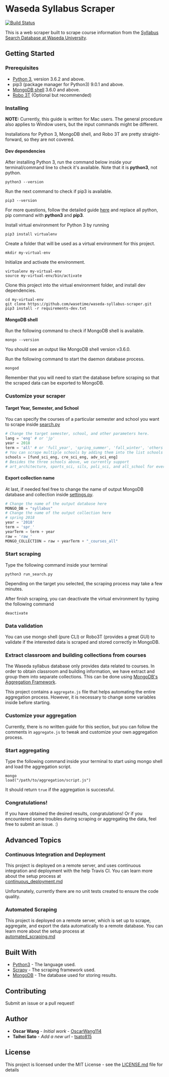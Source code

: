 # Waseda Syllabus Scraper

[![Build Status](https://travis-ci.org/OscarWang114/waseda-syllabus-scraper.svg?branch=master)](https://travis-ci.org/OscarWang114/waseda-syllabus-scraper)

This is a web scraper built to scrape course information from the [Syllabus Search Database at Waseda University](https://www.wsl.waseda.jp/syllabus/JAA101.php?pLng=en).

## Getting Started

### Prerequisites

* [Python 3](https://www.python.org/downloads/), version 3.6.2 and above.
* pip3 (package manager for Python3) 9.0.1 and above.
* [MongoDB shell](https://docs.mongodb.com/getting-started/shell/installation/) 3.6.0 and above.
* [Robo 3T](https://robomongo.org/) (Optional but recommended)

### Installing

**NOTE:** Currently, this guide is written for Mac users. The general procedure also applies to Window users, but the input commands might be different.

Installations for Python 3, MongoDB shell, and Robo 3T are pretty straight-forward, so they are not covered.

#### Dev dependencies

After installing Python 3, run the command below inside your terminal/command line to check it's available. Note that it is **python3**, not python.

```
python3 --version
```

Run the next command to check if pip3 is available.

```
pip3 --version
```

For more questions, follow the detailed guide [here](https://packaging.python.org/tutorials/installing-packages/) and replace all python, pip command with **python3** and **pip3**.

Install virtual environment for Python 3 by running

```
pip3 install virtualenv
```

Create a folder that will be used as a virtual environment for this project.

```
mkdir my-virtual-env
```

Initialize and activate the environment.

```
virtualenv my-virtual-env
source my-virtual-env/bin/activate
```

Clone this project into the virtual environment folder, and install dev dependencies.

```
cd my-virtual-env
git clone https://github.com/wasetime/waseda-syllabus-scraper.git
pip3 install -r requirements-dev.txt
```

#### MongoDB shell

Run the following command to check if MongoDB shell is available.

```
mongo --version
```

You should see an output like MongoDB shell version v3.6.0.

Run the following command to start the daemon database process.

```
mongod
```

Remember that you will need to start the database before scraping so that the scraped data can be exported to MongoDB.


### Customize your scraper

#### Target Year, Semester, and School

You can specify the courses of a particular semester and school you want to scrape
inside [search.py](wsl_spider/wsl_spider/spiders/search.py)

```python
# Change the target semester, school, and other parameters here.
lang = 'eng' # or 'jp' 
year = 2018
term = 'all' # or 'full_year', 'spring_summer', 'fall_winter', 'others'
# You can scrape multiple schools by adding them into the list schools
schools = [fund_sci_eng, cre_sci_eng, adv_sci_eng]
# Besides the three schools above, we currently support 
# art_architecture, sports_sci, sils, poli_sci, and all_school for every school 
```

#### Export collection name

At last, if needed feel free to change the name of output MongoDB database and collection 
inside [settings.py](wsl_spider/wsl_spider/settings.py).

```python
# Change the name of the output database here
MONGO_DB = "syllabus"
# Change the name of the output collection here
# spring 2018
year = '2018'
term = 'spr_'
yearTerm = term + year
raw = 'raw_'
MONGO_COLLECTION = raw + yearTerm + "_courses_all"
```

### Start scraping

Type the following command inside your terminal

```
python3 run_search.py
```

Depending on the target you selected,
the scraping process may take a few minutes.

After finish scraping, you can deactivate the virtual environment by typing the following command

```
deactivate
```

### Data validation

You can use mongo shell (pure CLI) or Robo3T (provides a great GUI) to validate if the interested data is scraped and stored correctly in MongoDB.

### Extract classroom and building collections from courses

The Waseda syllabus database only provides data related to courses. In order to obtain classroom and building information, we have extract and group them into separate collections. This can be done using [MongoDB's Aggregation Framework](https://docs.mongodb.com/manual/aggregation/).

This project contains a `aggregate.js` file that helps automating the entire aggregation process. However, it is necessary to change some variables inside before starting.

### Customize your aggregation

Currently, there is no written guide for this section, but you can follow the comments in `aggregate.js` to tweak and customize your own aggregation process.

### Start aggregating

Type the following command inside your terminal to start using mongo shell and load the aggregation script.

```
mongo
load("/path/to/aggregation/script.js")
```

It should return `true` if the aggregation is successful.

### Congratulations!

If you have obtained the desired results, congratulations! Or
if you encountered some troubles during scraping or aggregating the data, feel free to submit an issue. :)

## Advanced Topics

### Continuous Integration and Deployment

This project is deployed on a remote server, and uses continuous integration and deployment 
with the help Travis CI. You can learn more about the setup process at  
[continuous_deployment.md](docs/continuous_deployment.md)

Unfortunately, currently there are no unit tests
created to ensure the code quality.

### Automated Scraping

This project is deployed on a remote server, which is set up to scrape,
aggregate, and export the data automatically to a remote database.
You can learn more about the setup process at  
[automated_scraping.md](docs/automated_scraping.md)


## Built With

* [Python3](https://www.python.org/) - The language used.
* [Scrapy](https://scrapy.org/) - The scraping framework used.
* [MongoDB](https://www.mongodb.com/) - The database used for storing results.

## Contributing

Submit an issue or a pull request!

## Author

* **Oscar Wang** - _Initial work_ - [OscarWang114](https://github.com/OscarWang114)
* **Taihei Sato** - _Add a new url_ - [tsato815](https://github.com/tsato815)

## License

This project is licensed under the MIT License - see the [LICENSE.md](LICENSE.md) file for details
